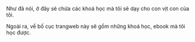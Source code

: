 Như đã nói, ở đây sẽ chứa các khoá học mà tôi sẽ dạy cho con vịt con của tôi.

Ngoài ra, về bố cục trangweb này sẽ gồm những khoá học, ebook mà tôi học được.
